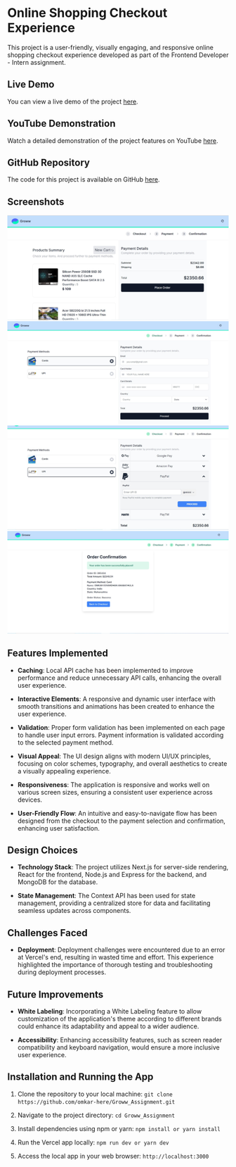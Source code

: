 # Online Shopping Checkout Experience

This project is a user-friendly, visually engaging, and responsive online shopping checkout experience developed as part of the Frontend Developer - Intern assignment.

## Live Demo

You can view a live demo of the project [here](https://groww-assignment-project-git-main-omkars-projects-ecadebd9.vercel.app/).

## YouTube Demonstration

Watch a detailed demonstration of the project features on YouTube [here](https://youtu.be/RDsRbKM788E).


## GitHub Repository

The code for this project is available on GitHub [here](https://github.com/omkar-here/Groww_Assignment.git).

## Screenshots

![Homepage](https://github.com/omkar-here/Groww_Assignment/blob/main/Homepage.jpeg)
![CardPayment Page](https://github.com/omkar-here/Groww_Assignment/blob/main/CardPayment.jpeg)
![UPI Payment Page](https://github.com/omkar-here/Groww_Assignment/blob/main/UpiPayment.jpeg)
![Order Confirmation Page](https://github.com/omkar-here/Groww_Assignment/blob/main/OrderConfirmation.jpeg)

## Features Implemented

- **Caching**: Local API cache has been implemented to improve performance and reduce unnecessary API calls, enhancing the overall user experience.
  
- **Interactive Elements**: A responsive and dynamic user interface with smooth transitions and animations has been created to enhance the user experience.
  
- **Validation**: Proper form validation has been implemented on each page to handle user input errors. Payment information is validated according to the selected payment method.
  
- **Visual Appeal**: The UI design aligns with modern UI/UX principles, focusing on color schemes, typography, and overall aesthetics to create a visually appealing experience.
  
- **Responsiveness**: The application is responsive and works well on various screen sizes, ensuring a consistent user experience across devices.
  
- **User-Friendly Flow**: An intuitive and easy-to-navigate flow has been designed from the checkout to the payment selection and confirmation, enhancing user satisfaction.

## Design Choices

- **Technology Stack**: The project utilizes Next.js for server-side rendering, React for the frontend, Node.js and Express for the backend, and MongoDB for the database.
  
- **State Management**: The Context API has been used for state management, providing a centralized store for data and facilitating seamless updates across components.

## Challenges Faced

- **Deployment**: Deployment challenges were encountered due to an error at Vercel's end, resulting in wasted time and effort. This experience highlighted the importance of thorough testing and troubleshooting during deployment processes.

## Future Improvements

- **White Labeling**: Incorporating a White Labeling feature to allow customization of the application's theme according to different brands could enhance its adaptability and appeal to a wider audience.
  
- **Accessibility**: Enhancing accessibility features, such as screen reader compatibility and keyboard navigation, would ensure a more inclusive user experience.
## Installation and Running the App

1. Clone the repository to your local machine:
   `git clone https://github.com/omkar-here/Groww_Assignment.git`
  
2. Navigate to the project directory:
  `cd Groww_Assignment`
3. Install dependencies using npm or yarn:
  `npm install
     or
    yarn install`
 4. Run the Vercel app locally:
  `npm run dev
    or
    yarn dev`
  5. Access the local app in your web browser:
 `http://localhost:3000`



